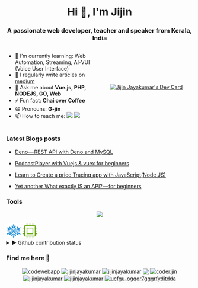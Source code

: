 <h1  align="center">Hi 👋, I'm Jijin</h1>
<h3  align="center">A passionate web developer, teacher and speaker from Kerala, India </h3>

<div style="display:flex;align-items:center;">
  <div style="flex:1;">
    <ul>
      <li>🌱 I’m currently learning: Web Automation, Streaming, AI-VUI (Voice User Interface)</li>
      <li>📝 I regularly write articles on <a href="https://medium.com/codewebapp/">medium</a></li>
      <li>💬 Ask me about <strong>Vue.js, PHP, NODEJS, GO, Web</strong></li>
      <li>⚡ Fun fact: <strong>Chai over Coffee</strong></li>
      <li>😄 Pronouns: <strong>G-jin</strong></li>
      <li>📫 How to reach me: <a href="https://linkedin.com/in/jijinjayakumar" target="blank"><img src="https://img.shields.io/badge/linkedin-%230077B5.svg?&style=for-the-badge&logo=linkedin&logoColor=white"></a> <a href="https://mailhide.io/e/kJ1DC" onclick="mailhidepopup=window.open('https://mailhide.io/e/kJ1DC','mailhidepopup','width=580,height=635'); return false;"><img src="https://img.shields.io/badge/gmail-%23D14836.svg?&style=for-the-badge&logo=gmail&logoColor=white"></a></li>
    </ul>
  </div>
  <div style="flex:1;text-align:center;">
    <a href="https://app.daily.dev/Jijin"><img src="https://api.daily.dev/devcards/457d424467d84d5eafcc1132aa8ad469.png?r=eek" width="200" alt="Jijin Jayakumar's Dev Card"/></a>
  </div>
</div>

  

### Latest Blogs posts

  

<!-- BLOG-POST-LIST:START -->

-  [Deno — REST API with Deno and MySQL](https://medium.com/codewebapp/deno-rest-api-with-deno-and-mysql-2fdeb57ef1f8?source=rss----b8757f42a5d3---4)

-  [PodcastPlayer with Vuejs & vuex for beginners](https://medium.com/codewebapp/podcastplayer-with-vuejs-vuex-for-beginners-a0e6d02b9528?source=rss----b8757f42a5d3---4)

-  [Learn to Create a price Tracing app with JavaScript(Node.JS)](https://medium.com/codewebapp/learn-to-create-a-price-tracing-app-with-javascript-node-js-bf4c9b6cc7ec?source=rss----b8757f42a5d3---4)

-  [Yet another What exactly IS an API? — for beginners](https://medium.com/codewebapp/yet-another-what-exactly-is-an-api-for-beginners-347e5e4deaef?source=rss----b8757f42a5d3---4)

<!-- BLOG-POST-LIST:END -->

  

### Tools

<p align="center">
  <a href="https://skillicons.dev">
    <img src="https://skillicons.dev/icons?i=php,vue,nodejs,deno,js,ts,nuxtjs,mysql,postgres,mongodb,redis,prisma,firebase,supabase,graphql,tailwind,svelte,express,nestjs,react,laravel,jquery,angular,git,docker,gcp,aws,vscode,electron,go,dart,wasm,solidity,html,css" />
  </a>
</p>

<!--
<p  align="left">

<img  src="https://cdn.jsdelivr.net/gh/devicons/devicon/icons/php/php-original.svg"  alt="php"  width="40"  height="40"/>  <img  src="https://cdn.jsdelivr.net/gh/devicons/devicon/icons/nodejs/nodejs-original-wordmark.svg"  alt="nodejs"  width="40"  height="40"/>  <img  src="https://cdn.jsdelivr.net/gh/devicons/devicon/icons/javascript/javascript-original.svg"  alt="javascript"  width="40"  height="40"/>  <img  src="https://cdn.jsdelivr.net/gh/devicons/devicon/icons/vuejs/vuejs-original.svg"  alt="vuejs"  width="40"  height="40"/><img  src="https://cdn.jsdelivr.net/gh/devicons/devicon/icons/go/go-original.svg"  alt="go"  width="40"  height="40"/><img  src="https://cdn.jsdelivr.net/gh/devicons/devicon/icons/react/react-original-wordmark.svg"  alt="react"  width="40"  height="40"/>  <img  src="https://cdn.jsdelivr.net/gh/devicons/devicon/icons/laravel/laravel-plain-wordmark.svg"  alt="laravel"  width="40"  height="40"/><img  src="https://cdn.jsdelivr.net/gh/devicons/devicon/icons/express/express-original-wordmark.svg"  alt="express"  width="40"  height="40"/>  <img  src="https://cdn.jsdelivr.net/gh/devicons/devicon/icons/adonisjs/adonisjs-original-wordmark.svg"  alt="adonisjs"  width="40"  height="40"/><img  src="https://www.vectorlogo.zone/logos/firebase/firebase-icon.svg"  alt="firebase"  width="40"  height="40"/><img  src="https://www.vectorlogo.zone/logos/git-scm/git-scm-icon.svg"  alt="git"  width="40"  height="40"/>  <img  src="https://cdn.jsdelivr.net/gh/devicons/devicon/icons/docker/docker-original-wordmark.svg"  alt="docker"  width="40"  height="40"/><img  src="https://docs.amplify.aws/assets/logo-dark.svg"  alt="amplify"  width="40"  height="40"/>  <img  src="https://cdn.jsdelivr.net/gh/devicons/devicon/icons/amazonwebservices/amazonwebservices-original-wordmark.svg"  alt="aws"  width="40"  height="40"/>  <img  src="https://cdn.jsdelivr.net/gh/devicons/devicon/icons/backbonejs/backbonejs-original-wordmark.svg"  alt="backbonejs"  width="40"  height="40"/>  <img  src="https://www.vectorlogo.zone/logos/gnu_bash/gnu_bash-icon.svg"  alt="bash"  width="40"  height="40"/>  <img  src="https://raw.githubusercontent.com/gilbarbara/logos/804dc257b59e144eaca5bc6ffd16949752c6f789/logos/bulma.svg"  alt="bulma"  width="40"  height="40"/>  <img  src="https://raw.githubusercontent.com/Hardik0307/Hardik0307/master/assets/canvasjs-charts.svg"  alt="canvasjs"  width="40"  height="40"/>  <img  src="https://www.vectorlogo.zone/logos/apache_cassandra/apache_cassandra-icon.svg"  alt="cassandra"  width="40"  height="40"/>  <img  src="https://www.chartjs.org/media/logo-title.svg"  alt="chartjs"  width="40"  height="40"/>  <img  src="https://cdn.worldvectorlogo.com/logos/codeigniter.svg"  alt="codeigniter"  width="40"  height="40"/>  <img  src="https://raw.githubusercontent.com/devicons/devicon/0d6c64dbbf311879f7d563bfc3ccf559f9ed111c/icons/couchdb/couchdb-original.svg"  alt="couchdb"  width="40"  height="40"/>  <img  src="https://cdn.jsdelivr.net/gh/devicons/devicon/icons/css3/css3-original-wordmark.svg"  alt="css3"  width="40"  height="40"/>  <img  src="https://cdn.jsdelivr.net/gh/devicons/devicon/icons/d3js/d3js-original.svg"  alt="d3js"  width="40"  height="40"/>  <img  src="https://cdn.jsdelivr.net/gh/devicons/devicon/icons/electron/electron-original.svg"  alt="electron"  width="40"  height="40"/>  <img  src="https://www.vectorlogo.zone/logos/figma/figma-icon.svg"  alt="figma"  width="40"  height="40"/>  <img  src="https://www.vectorlogo.zone/logos/pocoo_flask/pocoo_flask-icon.svg"  alt="flask"  width="40"  height="40"/>  <img  src="https://www.vectorlogo.zone/logos/framer/framer-icon.svg"  alt="framer"  width="40"  height="40"/>  <img  src="https://www.vectorlogo.zone/logos/google_cloud/google_cloud-icon.svg"  alt="gcp"  width="40"  height="40"/>  <img  src="https://www.vectorlogo.zone/logos/invisionapp/invisionapp-icon.svg"  alt="invision"  width="40"  height="40"/>  <img  src="https://upload.wikimedia.org/wikipedia/commons/d/d1/Ionic_Logo.svg"  alt="ionic"  width="40"  height="40"/>  <img  src="https://www.vectorlogo.zone/logos/jekyllrb/jekyllrb-icon.svg"  alt="jekyll"  width="40"  height="40"/>  <img  src="https://www.vectorlogo.zone/logos/jenkins/jenkins-icon.svg"  alt="jenkins"  width="40"  height="40"/>  <img  src="https://cdn.jsdelivr.net/gh/devicons/devicon/icons/linux/linux-original.svg"  alt="linux"  width="40"  height="40"/>  <img  src="https://www.vectorlogo.zone/logos/mariadb/mariadb-icon.svg"  alt="mariadb"  width="40"  height="40"/>  <img  src="https://raw.githubusercontent.com/prplx/svg-logos/5585531d45d294869c4eaab4d7cf2e9c167710a9/svg/materialize.svg"  alt="materialize"  width="40"  height="40"/>  <img  src="https://cdn.jsdelivr.net/gh/devicons/devicon/icons/mongodb/mongodb-original-wordmark.svg"  alt="mongodb"  width="40"  height="40"/>  <img  src="https://cdn.jsdelivr.net/gh/devicons/devicon/icons/mysql/mysql-original-wordmark.svg"  alt="mysql"  width="40"  height="40"/>  <img  src="https://raw.githubusercontent.com/detain/svg-logos/780f25886640cef088af994181646db2f6b1a3f8/svg/nativescript.svg"  alt="nativescript"  width="40"  height="40"/>  <img  src="https://cdn.worldvectorlogo.com/logos/nextjs-3.svg"  alt="nextjs"  width="40"  height="40"/>  <img  src="https://cdn.jsdelivr.net/gh/devicons/devicon/icons/nginx/nginx-original.svg"  alt="nginx"  width="40"  height="40"/>  <img  src="https://www.vectorlogo.zone/logos/nuxtjs/nuxtjs-icon.svg"  alt="nuxtjs"  width="40"  height="40"/>  <img  src="https://www.vectorlogo.zone/logos/opencv/opencv-icon.svg"  alt="opencv"  width="40"  height="40"/><img  src="https://cdn.jsdelivr.net/gh/devicons/devicon/icons/postgresql/postgresql-original-wordmark.svg"  alt="postgresql"  width="40"  height="40"/>  <img  src="https://cdn.jsdelivr.net/gh/devicons/devicon/icons/python/python-original.svg"  alt="python"  width="40"  height="40"/>  <img  src="https://www.vectorlogo.zone/logos/rabbitmq/rabbitmq-icon.svg"  alt="rabbitMQ"  width="40"  height="40"/>  <img  src="https://reactnative.dev/img/header_logo.svg"  alt="reactnative"  width="40"  height="40"/>  <img  src="https://raw.githubusercontent.com/bestofjs/bestofjs-webui/8665e8c267a0215f3159df28b33c365198101df5/public/logos/realm.svg"  alt="realm"  width="40"  height="40"/>  <img  src="https://cdn.jsdelivr.net/gh/devicons/devicon/icons/redis/redis-original-wordmark.svg"  alt="redis"  width="40"  height="40"/>  <img  src="https://cdn.jsdelivr.net/gh/devicons/devicon/icons/sass/sass-original.svg"  alt="sass"  width="40"  height="40"/>  <img  src="https://www.vectorlogo.zone/logos/tailwindcss/tailwindcss-icon.svg"  alt="tailwind"  width="40"  height="40"/>  <img  src="https://www.vectorlogo.zone/logos/tensorflow/tensorflow-icon.svg"  alt="tensorflow"  width="40"  height="40"/>  <img  src="https://cdn.jsdelivr.net/gh/devicons/devicon/icons/typescript/typescript-original.svg"  alt="typescript"  width="40"  height="40"/>  <img  src="https://www.vectorlogo.zone/logos/vagrantup/vagrantup-icon.svg"  alt="vagrant"  width="40"  height="40"/><img  src="https://cdn.jsdelivr.net/gh/devicons/devicon/icons/webpack/webpack-original.svg"  alt="webpack"  width="40"  height="40"/></p>
-->
<a  href='https://archiveprogram.github.com/'>
<img  src='https://raw.githubusercontent.com/acervenky/animated-github-badges/master/assets/acbadge.gif'  width='40'  height='40'></a>  <a  href='https://docs.github.com/en/developers'><img  src='https://raw.githubusercontent.com/acervenky/animated-github-badges/master/assets/devbadge.gif'  width='40'  height='40'></a>

<details>
<summary>▶️ Github contribution status</summary>
<p  style="display:flex;">
<img  align="left"  src="https://github-readme-stats.vercel.app/api/top-langs/?username=jijinjayakumar&layout=compact&hide=html"  alt="jijinjayakumar"  height="200"  width="300"  style="flex: 1.3344;"/>
&nbsp;<img  align="center"  src="https://github-readme-stats.vercel.app/api?username=jijinjayakumar&show_icons=true"  alt="jijinjayakumar"  height="200"  width="300"  style="flex: 1.3345;"/>
</p>
</details> 

### Find me here 👣
<p  align="center">
<a  href="https://medium.com/codewebapp"  target="blank"><img  align="center"  src="https://img.shields.io/badge/medium-%2312100E.svg?&style=for-the-badge&logo=medium&logoColor=white"  alt="codewebapp"  /></a>
<a  href="https://linkedin.com/in/jijinjayakumar"  target="blank"><img  align="center"  src="https://img.shields.io/badge/linkedin-%230077B5.svg?&style=for-the-badge&logo=linkedin&logoColor=white"  alt="jijinjayakumar"  /></a>
<a  href="https://dev.to/jijinjayakumar"  target="blank"><img  align="center"  src="https://img.shields.io/badge/DEV.TO-%230A0A0A.svg?&style=for-the-badge&logo=dev-dot-to&logoColor=white"  alt="jijinjayakumar"  /></a>
<a  href="https://stackoverflow.com/users/6643554"  target="blank"><img  align="center"  src="https://img.shields.io/badge/stackoverflow-orange?&style=for-the-badge&logo=stackoverflow&logoColor=white"  /></a>
<a  href="https://instagram.com/coder.jin"  target="blank"><img  align="center"  src="https://cdn.jsdelivr.net/npm/simple-icons@3.0.1/icons/instagram.svg"  alt="coder.jin"  height="30"  width="30"  /></a>
<a  href="https://codepen.io/jijinjayakumar"  target="blank"><img  align="center"  src="https://cdn.jsdelivr.net/npm/simple-icons@3.0.1/icons/codepen.svg"  alt="jijinjayakumar"  height="30"  width="30"  /></a>
<a  href="https://twitter.com/jijinjayakumar"  target="blank"><img  align="center"  src="https://cdn.jsdelivr.net/npm/simple-icons@3.0.1/icons/twitter.svg"  alt="jijinjayakumar"  height="30"  width="30"  /></a>
<a  href="https://www.youtube.com/c/ucfgu-ogqqr7gggrfyditdda"  target="blank"><img  align="center"  src="https://cdn.jsdelivr.net/npm/simple-icons@3.0.1/icons/youtube.svg"  alt="ucfgu-ogqqr7gggrfyditdda"  height="30"  width="30"  /></a>
</p>
